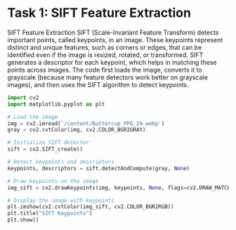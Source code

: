 # Task 1: SIFT Feature Extraction
SIFT Feature Extraction SIFT (Scale-Invariant Feature Transform) detects important points, called keypoints, in an image. These keypoints represent distinct and unique features, such as corners or edges, that can be identified even if the image is resized, rotated, or transformed. SIFT generates a descriptor for each keypoint, which helps in matching these points across images. The code first loads the image, converts it to grayscale (because many feature detectors work better on grayscale images), and then uses the SIFT algorithm to detect keypoints.
```python
import cv2
import matplotlib.pyplot as plt

# Load the image
img = cv2.imread('/content/Buttercup_PPG_29.webp')
gray = cv2.cvtColor(img, cv2.COLOR_BGR2GRAY)

# Initialize SIFT detector
sift = cv2.SIFT_create()

# Detect keypoints and descriptors
keypoints, descriptors = sift.detectAndCompute(gray, None)

# Draw keypoints on the image
img_sift = cv2.drawKeypoints(img, keypoints, None, flags=cv2.DRAW_MATCHES_FLAGS_DRAW_RICH_KEYPOINTS)

# Display the image with keypoints
plt.imshow(cv2.cvtColor(img_sift, cv2.COLOR_BGR2RGB))
plt.title("SIFT Keypoints")
plt.show()
```

